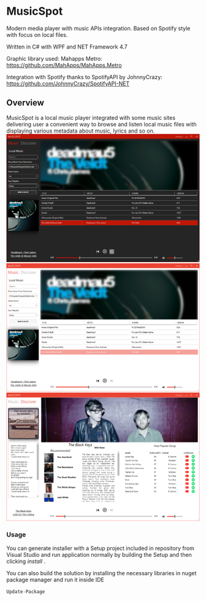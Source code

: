 # MusicSpot
Modern media player with music APIs integration. Based on Spotify style with focus on local files.

Written in C# with WPF and NET Framework 4.7

Graphic library used: Mahapps Metro: https://github.com/MahApps/MahApps.Metro

Integration with Spotify thanks to SpotifyAPI by JohnnyCrazy: https://github.com/JohnnyCrazy/SpotifyAPI-NET

## Overview
MusicSpot is a local music player integrated with some music sites delivering user a convenient way to browse and listen local music files with displaying various metadata about music, lyrics and so on.
<img src = "images/front.png" width=800)>
<img src = "images/front%20white.png" width=800)>
<img src = "images/back%20white.png" width=800)>

### Usage
You can generate installer with a Setup project included in repository from Visual Studio and run application normally by building the Setup and then clicking <i> install </i>.

You can also build the solution by installing the necessary libraries in nuget package manager and run it inside IDE

```c#
Update-Package
```



